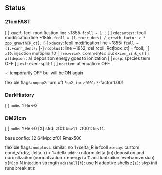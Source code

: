 ## Status

### 21cmFAST
[ ] `xunif`:      fcoll modification line ~1855: `fcoll = 1.;`
[ ] `xdecaytest`: fcoll modification line ~1855: `fcoll = (1.+curr_dens) / growth_factor_z * zpp_growth[R_ct];`
[-] `xdecay`:     fcoll modification line ~1855: `fcoll = (1.+curr_dens);`
[-] `nodplus1`: line ~1862, del_fcoll_Rct[box_ct] = fcoll;
[ ] `x10`: injection multiplier 10
[ ] `noxesink`: commented out `dxion_sink_dt`
[ ] `alldepion` : all deposition energy goes to ionization
[ ] `nosp`: species term OFF
[ ] `esf`: even-split-f
[ ] `noatten`: attenuation: OFF

`-`: temporarily OFF but will be ON again

flexible flags:
`nopop2`: turn off `Pop2_ion`
`zf001`: z-factor 1.001

### DarkHistory
[ ] `noHe`: YHe->0

### DM21cm
[ ] `noHe`: YHe->0
[X] sfrd: zf01: `Nov11`. zf001: `Nov11`.

base config: 32 64Mpc zf01 Rmax500

flexible flags:
`nodplus1`: similar. no 1+delta_R in fcoll
`xdecay`: custom cond_sfrd(z, delta, r) = 1+delta
`uddn`: uniform delta (in) deposition and normalization (normalization = energy to T and ionization level conversion)
`x[N]`: x N injection strength
`adashell[N]`: use N adaptive shells
`z[z]`: step init runs break at z